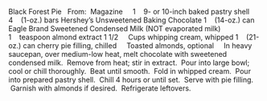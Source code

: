 Black Forest Pie
 
From:  Magazine
 
 
1    9- or 10-inch baked pastry shell
4    (1-oz.) bars Hershey’s Unsweetened Baking Chocolate
1    (14-oz.) can Eagle Brand Sweetened Condensed Milk (NOT evaporated milk)
1    teaspoon almond extract
1 1/2     Cups whipping cream, whipped
1    (21-oz.) can cherry pie filling, chilled
    Toasted almonds, optional
 
 
In heavy saucepan, over medium-low heat, melt chocolate with sweetened condensed milk.  Remove from heat; stir in extract.  Pour into large bowl; cool or chill thoroughly.  Beat until smooth.  Fold in whipped cream.  Pour into prepared pastry shell.  Chill 4 hours or until set.  Serve with pie filling.  Garnish with almonds if desired.  Refrigerate leftovers.
